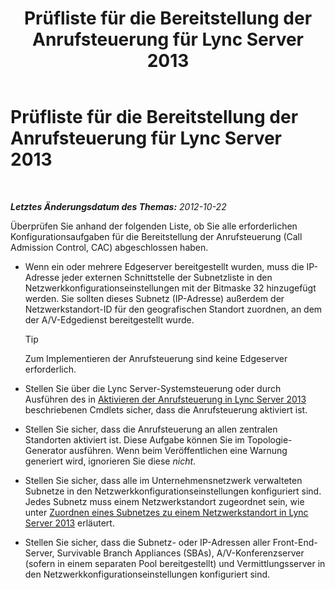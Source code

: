 ﻿---
title: Prüfliste für die Bereitstellung der Anrufsteuerung für Lync Server 2013
TOCTitle: Prüfliste für die Bereitstellung der Anrufsteuerung für Lync Server 2013
ms:assetid: d56a525f-3da5-4ac0-a311-0c5efd98c9df
ms:mtpsurl: https://technet.microsoft.com/de-de/library/Gg398928(v=OCS.15)
ms:contentKeyID: 49295531
ms.date: 05/19/2016
mtps_version: v=OCS.15
ms.translationtype: HT
---

# Prüfliste für die Bereitstellung der Anrufsteuerung für Lync Server 2013

 

_**Letztes Änderungsdatum des Themas:** 2012-10-22_

Überprüfen Sie anhand der folgenden Liste, ob Sie alle erforderlichen Konfigurationsaufgaben für die Bereitstellung der Anrufsteuerung (Call Admission Control, CAC) abgeschlossen haben.

  - Wenn ein oder mehrere Edgeserver bereitgestellt wurden, muss die IP-Adresse jeder externen Schnittstelle der Subnetzliste in den Netzwerkkonfigurationseinstellungen mit der Bitmaske 32 hinzugefügt werden. Sie sollten dieses Subnetz (IP-Adresse) außerdem der Netzwerkstandort-ID für den geografischen Standort zuordnen, an dem der A/V-Edgedienst bereitgestellt wurde.
    

    > [!TIP]
    > Zum Implementieren der Anrufsteuerung sind keine Edgeserver erforderlich.



  - Stellen Sie über die Lync Server-Systemsteuerung oder durch Ausführen des in [Aktivieren der Anrufsteuerung in Lync Server 2013](lync-server-2013-enable-call-admission-control.md) beschriebenen Cmdlets sicher, dass die Anrufsteuerung aktiviert ist.

  - Stellen Sie sicher, dass die Anrufsteuerung an allen zentralen Standorten aktiviert ist. Diese Aufgabe können Sie im Topologie-Generator ausführen. Wenn beim Veröffentlichen eine Warnung generiert wird, ignorieren Sie diese *nicht*.

  - Stellen Sie sicher, dass alle im Unternehmensnetzwerk verwalteten Subnetze in den Netzwerkkonfigurationseinstellungen konfiguriert sind. Jedes Subnetz muss einem Netzwerkstandort zugeordnet sein, wie unter [Zuordnen eines Subnetzes zu einem Netzwerkstandort in Lync Server 2013](lync-server-2013-associate-a-subnet-with-a-network-site.md) erläutert.

  - Stellen Sie sicher, dass die Subnetz- oder IP-Adressen aller Front-End-Server, Survivable Branch Appliances (SBAs), A/V-Konferenzserver (sofern in einem separaten Pool bereitgestellt) und Vermittlungsserver in den Netzwerkkonfigurationseinstellungen konfiguriert sind.

